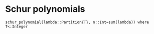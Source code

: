 # Schur polynomials

```@docs
schur_polynomial(lambda::Partition{T}, n::Int=sum(lambda)) where T<:Integer
```

